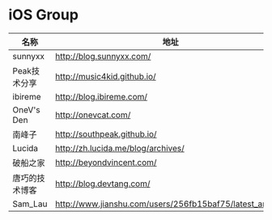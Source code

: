 # iOS Group

名称 | 地址
----- | -----
sunnyxx |  <http://blog.sunnyxx.com/>
Peak技术分享 |  <http://music4kid.github.io/>
ibireme |  <http://blog.ibireme.com/>
OneV's Den | <http://onevcat.com/>
南峰子 | <http://southpeak.github.io/>
Lucida | <http://zh.lucida.me/blog/archives/>
破船之家 |  <http://beyondvincent.com/>
唐巧的技术博客 |  <http://blog.devtang.com/>
Sam_Lau |  <http://www.jianshu.com/users/256fb15baf75/latest_articles>
